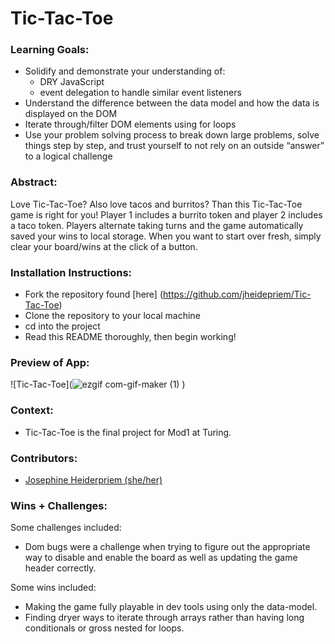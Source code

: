 # Tic-Tac-Toe

### Learning Goals:
- Solidify and demonstrate your understanding of: 
  - DRY JavaScript
  - event delegation to handle similar event listeners
- Understand the difference between the data model and how the data is displayed on the DOM
- Iterate through/filter DOM elements using for loops
- Use your problem solving process to break down large problems, solve things step by step, and trust yourself to not rely on an outside “answer” to a logical challenge

### Abstract:
Love Tic-Tac-Toe? Also love tacos and burritos? Than this Tic-Tac-Toe game is right for you! Player 1 includes a burrito token and player 2 includes a taco token. Players alternate taking turns and the game automatically saved your wins to local storage. When you want to start over fresh, simply clear your board/wins at the click of a button. 

### Installation Instructions:
- Fork the repository found [here] (https://github.com/jheidepriem/Tic-Tac-Toe)
- Clone the repository to your local machine
- cd into the project
- Read this README thoroughly, then begin working!

### Preview of App:

![Tic-Tac-Toe](![ezgif com-gif-maker (1)](https://user-images.githubusercontent.com/108428451/201815724-d205d6a0-81a3-4e35-ad55-00f6d5cd3f85.gif)
)

### Context:
- Tic-Tac-Toe is the final project for Mod1 at Turing.

### Contributors:
- [Josephine Heiderpriem (she/her)](https://www.linkedin.com/in/josephine-heidepriem-she-her-1a2b7324b/) 

### Wins + Challenges:
Some challenges included: 
- Dom bugs were a challenge when trying to figure out the appropriate way to disable and enable the board as well as updating the game header correctly. 

Some wins included:
- Making the game fully playable in dev tools using only the data-model. 
- Finding dryer ways to iterate through arrays rather than having long conditionals or gross nested for loops.
